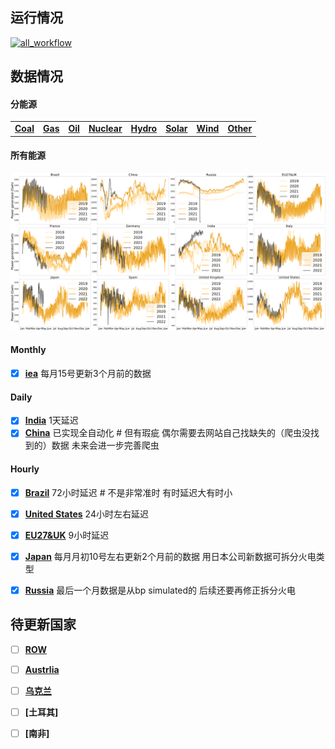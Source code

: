 ## 运行情况
[![all_workflow](https://github.com/KowComical/GlobalPowerUpdate-Kow/actions/workflows/all_workflow.yml/badge.svg?branch=master)](https://github.com/KowComical/GlobalPowerUpdate-Kow/actions/workflows/all_workflow.yml)


## 数据情况
#### 分能源
| | | | | | | | |
|----|----|----|----|----|----|----|----|
|**[Coal](./image/Coal_generation_for_all_country.svg)**|**[Gas](./image/Gas_generation_for_all_country.svg)**|**[Oil](./image/Oil_generation_for_all_country.svg)**|**[Nuclear](./image/Nuclear_generation_for_all_country.svg)**|**[Hydro](./image/Hydro_generation_for_all_country.svg)**|**[Solar](./image/Solar_generation_for_all_country.svg)**|**[Wind](./image/Wind_generation_for_all_country.svg)**|**[Other](./image/Other_generation_for_all_country.svg)**


#### 所有能源
![](./image/Power_generation_for_all_country.svg)




#### Monthly
- [x] **[iea](./data/#global_rf/iea)** 每月15号更新3个月前的数据
#### Daily
- [x] **[India](./data/asia/india)** 1天延迟
- [x] **[China](./data/asia/china)** 已实现全自动化 # 但有瑕疵 偶尔需要去网站自己找缺失的（爬虫没找到的）数据 未来会进一步完善爬虫
#### Hourly
- [x] **[Brazil](./data/s_america/brazil)** 72小时延迟 # 不是非常准时 有时延迟大有时小
- [x] **[United States](./data/n_america/us)** 24小时左右延迟
- [x] **[EU27&UK](./data/europe/eu27_uk)** 9小时延迟
- [x] **[Japan](./data/asia/japan)** 每月月初10号左右更新2个月前的数据 用日本公司新数据可拆分火电类型
- [x] **[Russia](./data/europe/russia)** 最后一个月数据是从bp simulated的 后续还要再修正拆分火电



## 待更新国家
- [ ] **[ROW](https://github.com/KowComical/GlobalPowerUpdate-Kow/issues/11)** 
- [ ] **[Austrlia](https://github.com/KowComical/GlobalPowerUpdate-Kow/issues/12)** 
- [ ] **[乌克兰](https://github.com/KowComical/GlobalPowerUpdate-Kow/issues/23)** 
- [ ] **[土耳其]**
- [ ] **[南非]**


